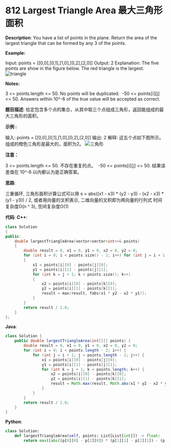 # 812 Largest Triangle Area 最大三角形面积

__Description__:
You have a list of points in the plane. Return the area of the largest triangle that can be formed by any 3 of the points.

__Example:__

Input: points = [[0,0],[0,1],[1,0],[0,2],[2,0]]
Output: 2
Explanation:
The five points are show in the figure below. The red triangle is the largest.
![triangle](https://s3-lc-upload.s3.amazonaws.com/uploads/2018/04/04/1027.png)

__Notes:__

3 <= points.length <= 50.
No points will be duplicated.
 -50 <= points[i][j] <= 50.
Answers within 10^-6 of the true value will be accepted as correct.

__题目描述__:
给定包含多个点的集合，从其中取三个点组成三角形，返回能组成的最大三角形的面积。

__示例 :__

输入: points = [[0,0],[0,1],[1,0],[0,2],[2,0]]
输出: 2
解释:
这五个点如下图所示。组成的橙色三角形是最大的，面积为2。
![三角形](https://s3-lc-upload.s3.amazonaws.com/uploads/2018/04/04/1027.png)

__注意：__

3 <= points.length <= 50.
不存在重复的点。
 -50 <= points[i][j] <= 50.
结果误差值在 10^-6 以内都认为是正确答案。

__思路__:

三重循环, 三角形面积计算公式可以用 s = abs((x1 - x3) \* (y2 - y3) - (x2 - x3) \* (y1 - y3)) / 2, 或者用向量的叉积表示, 二维向量的叉积即为两向量的行列式
时间复杂度O(n ^ 3), 空间复杂度O(1)

__代码__:
__C++__:

```C++
class Solution 
{
public:
    double largestTriangleArea(vector<vector<int>>& points) 
    {
        double result = 0, x1 = 0, y1 = 0, x2 = 0, y2 = 0;
        for (int i = 0; i < points.size() - 2; i++) for (int j = i + 1; j < points.size() - 1; j++) 
        {
            x1 = points[i][0] - points[j][0];
            y1 = points[i][1] - points[j][1];
            for (int k = j + 1; k < points.size(); k++) 
            {
                x2 = points[i][0] - points[k][0];
                y2 = points[i][1] - points[k][1];
                result = max(result, fabs(x1 * y2 - x2 * y1));
            }
        }
        return result / 2.0;
    }
};
```

__Java__:

```Java
class Solution {
    public double largestTriangleArea(int[][] points) {
        double result = 0, x1 = 0, y1 = 0, x2 = 0, y2 = 0;
        for (int i = 0; i < points.length - 2; i++) {
            for (int j = i + 1; j < points.length - 1; j++) {
                x1 = points[i][0] - points[j][0];
                y1 = points[i][1] - points[j][1];
                for (int k = j + 1; k < points.length; k++) {
                    x2 = points[i][0] - points[k][0];
                    y2 = points[i][1] - points[k][1];
                    result = Math.max(result, Math.abs(x1 * y2 - x2 * y1));
                }
            }
        }
        return result / 2.0;
    }
}
```

__Python__:

```Python
class Solution:
    def largestTriangleArea(self, points: List[List[int]]) -> float:
        return max([abs((p[0][0] - p[2][0]) * (p[1][1] - p[2][1]) - (p[1][0] -p[2][0]) * (p[0][1] - p[2][1])) for p in itertools.combinations(points, 3)]) / 2.0
```
